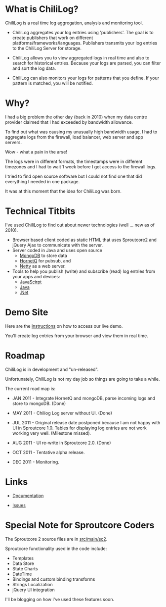 
What is ChiliLog?
=================
ChiliLog is a real time log aggregation, analysis and monitoring tool.

* ChiliLog aggregates your log entries using 'publishers'.  The goal is to create publishers that work on different platforms/frameworks/languages. Publishers transmits your log entries to the ChiliLog Server for storage.

* ChiliLog allows you to view aggregated logs in real time and also to search for historical entries. Because your logs are parsed, you can filter and sort the log data.

* ChiliLog can also monitors your logs for patterns that you define. If your pattern is matched, you will be notified.


Why?
====
I had a big problem the other day (back in 2010) when my data centre provider claimed that I had exceeded by bandwidth allowance.

To find out what was causing my unusually high bandwidth usage, I had to aggregate logs from the firewall, load balancer, web server and app servers. 

Wow - what a pain in the arse!

The logs were in different formats, the timestamps were in different timezones and I had to wait 1 week before I got access to the firewall logs.

I tried to find open source software but I could not find one that did everything I needed in one package.

It was at this moment that the idea for ChiliLog was born.  



Technical Titbits
=================

I've used ChiliLog to find out about newer technologies (well ... new as of 2010).   

* Browser based client coded as static HTML that uses Sproutcore2 and jQuery Ajax to communicate with the server.
* Server coded in Java and uses open source
    * [MongoDB](http://www.mongodb.org/) to store data
    * [HornetQ](http://www.jboss.org/hornetq) for pubsub, and
    * [Netty](http://www.jboss.org/netty) as a web server.
* Tools to help you publish (write) and subscribe (read) log entries from your apps and devices: 
    * [JavaScirpt](https://github.com/chililog/chililog-javascript-pubsub)
    * [Java](https://github.com/chililog/chililog-java-pubsub)
    * [.Net](https://github.com/chililog/chililog-dotnet-pubsub)



Demo Site
=========

Here are the [instructions](https://github.com/chililog/chililog-server/wiki/Demo) on how to access our live demo.

You'll create log entries from your browser and view them in real time. 



Roadmap
=======

ChiliLog is in development and "un-released".

Unfortunately, ChiliLog is not my day job so things are going to take a while.

The current road map is:

* JAN 2011 - Integrate HornetQ and mongoDB, parse incoming logs and store to mongoDB. (Done)

* MAY 2011 - Chiliog Log server without UI. (Done)

* JUL 2011 - Original release date postponed because I am not happy with UI in Sproutcore 1.0. Tables for displaying log entries are not work working very well. (Milestone missed).

* AUG 2011 - UI re-write in Sproutcore 2.0. (Done)

* OCT 2011 - Tentative alpha release.

* DEC 2011 - Monitoring.


Links
=====

* [Documentation](https://github.com/chililog/chililog-server/wiki) 

* [Issues](https://github.com/chililog/server/issues)



Special Note for Sproutcore Coders
==================================

The Sproutcore 2 source files are in [src/main/sc2](https://github.com/chililog/chililog-server/tree/master/src/main/sc2).

Sproutcore functionality used in the code include:

* Templates
* Data Store
* State Charts
* DateTime
* Bindings and custom binding transforms
* Strings Localization
* jQuery UI integration

I'll be blogging on how I've used these features soon. 
 

